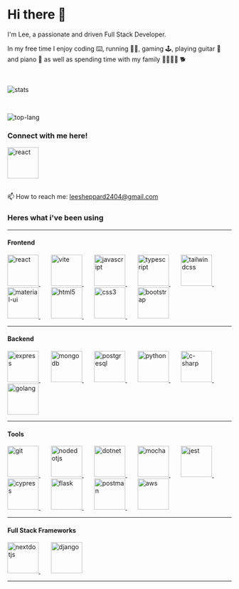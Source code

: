 # Hi there 👋

I'm Lee, a passionate and driven Full Stack Developer.

In my free time I enjoy coding ⌨️, running 🏃‍♂️, gaming 🕹️,  playing guitar 🎸 and piano 🎹 as well as spending time with my family 👨‍👩‍👧‍👧 🐕

<br>

<p>
    <img alt='stats' src='https://github-readme-stats.vercel.app/api?username=coolusername244&show_icons=true&include_all_commits=true&custom_title=My%20Stats&hide_rank=true&line_height=30&theme=tokyonight'>
</p>



<br>
<p>
    <img alt='top-lang' src='https://github-readme-stats.vercel.app/api/top-langs/?username=coolusername244&hide_progress=true&theme=tokyonight&line_height=30'>
</p>


### Connect with me here!
<a href='https://www.linkedin.com/in/leesheppard244'>
    <img width="70" src='https://pbs.twimg.com/profile_images/1661161645857710081/6WtDIesg_400x400.png' alt='react'>
</a>

<br>
<br>

📫 How to reach me: leesheppard2404@gmail.com


### Heres what i've been using
---
#### Frontend

<p>
  <a href='https://react.dev/'>
    <img width="70" src='https://user-images.githubusercontent.com/25181517/183897015-94a058a6-b86e-4e42-a37f-bf92061753e5.png' alt='react'>
  </a>
  &nbsp;
  &nbsp;
  &nbsp;
  <a href='https://vitejs.dev/'>
    <img width="70" src='https://vitejs.dev/logo.svg' alt='vite'>
  </a>
  &nbsp;
  &nbsp;
  &nbsp;
  <a href='https://developer.mozilla.org/en-US/docs/Web/JavaScript'>
    <img width="70" src='https://user-images.githubusercontent.com/25181517/117447155-6a868a00-af3d-11eb-9cfe-245df15c9f3f.png' alt='javascript'>
  </a>
  &nbsp;
  &nbsp;
  &nbsp;
  <a href='https://www.typescriptlang.org/'>
    <img width="70" src='https://user-images.githubusercontent.com/25181517/183890598-19a0ac2d-e88a-4005-a8df-1ee36782fde1.png' alt='typescript'>
  </a>  
  &nbsp;
  &nbsp;
  &nbsp;
  <a href='https://tailwindcss.com/'>
    <img width="70" src='https://user-images.githubusercontent.com/25181517/202896760-337261ed-ee92-4979-84c4-d4b829c7355d.png' alt='tailwindcss'>
  </a>
  &nbsp;
  &nbsp;
  &nbsp;
  <a href='https://mui.com/'>
    <img width="70" src='https://user-images.githubusercontent.com/25181517/189716630-fe6c084c-6c66-43af-aa49-64c8aea4a5c2.png' alt='material-ui'>
  </a>
  &nbsp;
  &nbsp;
  &nbsp;
  <a href='https://www.w3schools.com/html/'>
    <img width="70" src='https://user-images.githubusercontent.com/25181517/192158954-f88b5814-d510-4564-b285-dff7d6400dad.png' alt='html5'>
  </a>
  &nbsp;
  &nbsp;
  &nbsp;
  <a href='https://www.w3schools.com/css/'>
    <img width="70" src='https://user-images.githubusercontent.com/25181517/183898674-75a4a1b1-f960-4ea9-abcb-637170a00a75.png' alt='css3'>
  </a>
  &nbsp;
  &nbsp;
  &nbsp;
  <a href='https://getbootstrap.com/'>
    <img width="70" src='https://user-images.githubusercontent.com/25181517/183898054-b3d693d4-dafb-4808-a509-bab54cf5de34.png' alt='bootstrap'>
  </a>
</p>

---

#### Backend

<p>
  <a href='https://expressjs.com/'>
    <img width="70" src="https://user-images.githubusercontent.com/25181517/183859966-a3462d8d-1bc7-4880-b353-e2cbed900ed6.png" alt="express">
  </a>
  &nbsp;
  &nbsp;
  &nbsp;
  <a href='https://www.mongodb.com/'>
    <img width="70" src="https://user-images.githubusercontent.com/25181517/182884177-d48a8579-2cd0-447a-b9a6-ffc7cb02560e.png" alt="mongodb">
  </a>
  &nbsp;
  &nbsp;
  &nbsp;
  <a href='https://www.postgresql.org/'>
    <img width="70" src="https://user-images.githubusercontent.com/25181517/117208740-bfb78400-adf5-11eb-97bb-09072b6bedfc.png" alt="postgresql">
  </a>
  &nbsp;
  &nbsp;
  &nbsp;
  <a href='https://www.python.org/'>
    <img width="70" src="https://user-images.githubusercontent.com/25181517/183423507-c056a6f9-1ba8-4312-a350-19bcbc5a8697.png" alt="python">
  </a>
  &nbsp;
  &nbsp;
  &nbsp;
  <a href='https://learn.microsoft.com/en-us/dotnet/csharp/'>
    <img width="70" src="https://user-images.githubusercontent.com/25181517/121405384-444d7300-c95d-11eb-959f-913020d3bf90.png" alt="c-sharp">
  </a>
  &nbsp;
  &nbsp;
  &nbsp;
  <a href='https://go.dev/'>
    <img width="70" src="https://user-images.githubusercontent.com/25181517/192149581-88194d20-1a37-4be8-8801-5dc0017ffbbe.png" alt="golang">
  </a>
    
</p>

---

#### Tools

<p>
  <a href='https://git-scm.com/'>
    <img width="70" src="https://user-images.githubusercontent.com/25181517/192108372-f71d70ac-7ae6-4c0d-8395-51d8870c2ef0.png" alt="git">
  </a>
  &nbsp;
  &nbsp;
  &nbsp;
  <a href='https://nodejs.org/en/about'>
    <img width="70" src="https://user-images.githubusercontent.com/25181517/183568594-85e280a7-0d7e-4d1a-9028-c8c2209e073c.png" alt="nodedotjs">
  </a>
  &nbsp;
  &nbsp;
  &nbsp;
  <a href='https://dotnet.microsoft.com/en-us/'>
    <img width="70" src="https://user-images.githubusercontent.com/25181517/121405754-b4f48f80-c95d-11eb-8893-fc325bde617f.png" alt="dotnet">
  </a>
  &nbsp;
  &nbsp;
  &nbsp;
  <a href='https://mochajs.org/'>
    <img width="70" src="https://user-images.githubusercontent.com/25181517/201476630-f47cfff6-fdee-4ee1-9092-1793b71b1ca3.png" alt="mocha">
  </a>
  &nbsp;
  &nbsp;
  &nbsp;
  <a href='https://jestjs.io/'>
    <img width="70" src="https://user-images.githubusercontent.com/25181517/187955005-f4ca6f1a-e727-497b-b81b-93fb9726268e.png" alt="jest">
  </a>
  &nbsp;
  &nbsp;
  &nbsp;
  <a href='https://www.cypress.io/'>
    <img width="70" src="https://user-images.githubusercontent.com/68279555/200387386-276c709f-380b-46cc-81fd-f292985927a8.png" alt="cypress">
  </a>
  &nbsp;
  &nbsp;
  &nbsp;
  <a href='https://flask.palletsprojects.com/en/2.3.x/'>
    <img width="70" src="https://user-images.githubusercontent.com/25181517/183423775-2276e25d-d43d-4e58-890b-edbc88e915f7.png" alt="flask">
  </a>
  &nbsp;
  &nbsp;
  &nbsp;
  <a href='https://www.postman.com/'>
    <img width="70" src="https://user-images.githubusercontent.com/25181517/192109061-e138ca71-337c-4019-8d42-4792fdaa7128.png" alt="postman">
  </a>
  &nbsp;
  &nbsp;
  &nbsp;
  <a href='https://aws.amazon.com/'>
    <img width="70" src="https://user-images.githubusercontent.com/25181517/183896132-54262f2e-6d98-41e3-8888-e40ab5a17326.png" alt="aws">
  </a>
    
</p>

---

#### Full Stack Frameworks

<p>
  <a href='https://nextjs.org/'>
    <img width="70" src="https://github.com/marwin1991/profile-technology-icons/assets/136815194/5f8c622c-c217-4649-b0a9-7e0ee24bd704" alt="nextdotjs">
  </a>
  &nbsp;
  &nbsp;
  &nbsp;
  <a href='https://www.djangoproject.com/'>
    <img width="70" src="https://encrypted-tbn0.gstatic.com/images?q=tbn:ANd9GcTUpMGlfyMzhhQpkSl14SfYoFOQeQbLfIADVQ&usqp=CAU" alt="django">
  </a>
</p>

---

<!--

**coolusername244/coolusername244** is a ✨ _special_ ✨ repository because its `README.md` (this file) appears on your GitHub profile.

Here are some ideas to get you started:

- 🔭 I’m currently working on ...
- 🌱 I’m currently learning ...
- 👯 I’m looking to collaborate on ...
- 🤔 I’m looking for help with ...
- 💬 Ask me about ...
- 📫 How to reach me: ...
- 😄 Pronouns: ...
- ⚡ Fun fact: ...
-->
